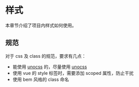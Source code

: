 # 样式

本章节介绍了项目内样式如何使用。

## 规范

对于 css 及 class 的规范，要求有几点：

- 能使用 [unocss](https://github.com/unocss/unocss) 的，尽量使用 [unocss](https://github.com/unocss/unocss)
- 使用 vue 的 style 标签时，需要添加 scoped 属性，防止干扰
- 使用 bem 风格的 class 命名
